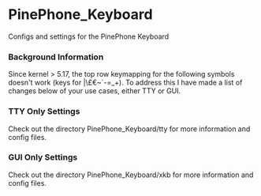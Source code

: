 # PinePhone_Keyboard

Configs and settings for the PinePhone Keyboard

### Background Information

Since kernel > 5.17, the top row keymapping for the following symbols doesn't work (keys for |\£€~`-=_+). To address this I have made a list of changes below of your use cases, either TTY or GUI. 

### TTY Only Settings

Check out the directory PinePhone_Keyboard/tty for more information and config files.

### GUI Only Settings

Check out the directory PinePhone_Keyboard/xkb for more information and config files.
